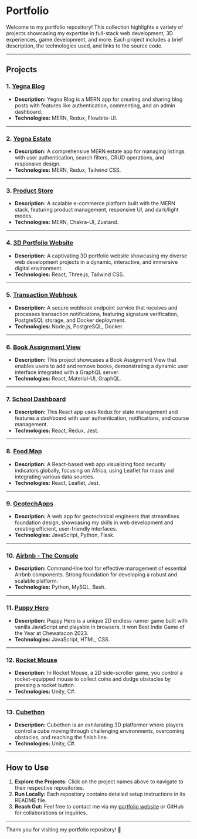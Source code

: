 # Portfolio

Welcome to my portfolio repository! This collection highlights a variety of projects showcasing my expertise in full-stack web development, 3D experiences, game development, and more. Each project includes a brief description, the technologies used, and links to the source code.

---

## Projects

### 1. [Yegna Blog](https://github.com/GideonAmhaG/yegna-blog)
- **Description:** Yegna Blog is a MERN app for creating and sharing blog posts with features like authentication, commenting, and an admin dashboard.
- **Technologies:** MERN, Redux, Flowbite-UI.

---

### 2. [Yegna Estate](https://github.com/GideonAmhaG/MERN-estate)
- **Description:** A comprehensive MERN estate app for managing listings with user authentication, search filters, CRUD operations, and responsive design.
- **Technologies:** MERN, Redux, Tailwind CSS.

---

### 3. [Product Store](https://github.com/GideonAmhaG/product_store)
- **Description:** A scalable e-commerce platform built with the MERN stack, featuring product management, responsive UI, and dark/light modes.
- **Technologies:** MERN, Chakra-UI, Zustand.

---

### 4. [3D Portfolio Website](https://github.com/GideonAmhaG/my_portfolio)
- **Description:** A captivating 3D portfolio website showcasing my diverse web development projects in a dynamic, interactive, and immersive digital environment.
- **Technologies:** React, Three.js, Tailwind CSS.

---

### 5. [Transaction Webhook](https://github.com/GideonAmhaG/transaction-webhook)
- **Description:** A secure webhook endpoint service that receives and processes transaction notifications, featuring signature verification, PostgreSQL storage, and Docker deployment.
- **Technologies:** Node.js, PostgreSQL, Docker.

---

### 6. [Book Assignment View](https://github.com/GideonAmhaG/ElloChallenge)
- **Description:** This project showcases a Book Assignment View that enables users to add and remove books, demonstrating a dynamic user interface integrated with a GraphQL server.
- **Technologies:** React, Material-UI, GraphQL.

---

### 7. [School Dashboard](https://github.com/GideonAmhaG/school-dashboard)
- **Description:** This React app uses Redux for state management and features a dashboard with user authentication, notifications, and course management.
- **Technologies:** React, Redux, Jest.

---

### 8. [Food Map](https://github.com/GideonAmhaG/food-map)
- **Description:** A React-based web app visualizing food security indicators globally, focusing on Africa, using Leaflet for maps and integrating various data sources.
- **Technologies:** React, Leaflet, Jest.

---

### 9. [GeotechApps](https://github.com/GideonAmhaG/geotechapps)
- **Description:** A web app for geotechnical engineers that streamlines foundation design, showcasing my skills in web development and creating efficient, user-friendly interfaces.
- **Technologies:** JavaScript, Python, Flask.

---

### 10. [Airbnb - The Console](https://github.com/GideonAmhaG/AirBnB_clone_v4)
- **Description:** Command-line tool for effective management of essential Airbnb components. Strong foundation for developing a robust and scalable platform.
- **Technologies:** Python, MySQL, Bash.

---

### 11. [Puppy Hero](https://github.com/GideonAmhaG/Puppy_Hero)
- **Description:** Puppy Hero is a unique 2D endless runner game built with vanilla JavaScript and playable in browsers. It won Best Indie Game of the Year at Chewatacon 2023.
- **Technologies:** JavaScript, HTML, CSS.

---

### 12. [Rocket Mouse](https://github.com/GideonAmhaG/rocket_mouse)
- **Description:** In Rocket Mouse, a 2D side-scroller game, you control a rocket-equipped mouse to collect coins and dodge obstacles by pressing a rocket button.
- **Technologies:** Unity, C#.

---

### 13. [Cubethon](https://github.com/GideonAmhaG/cubethon)
- **Description:** Cubethon is an exhilarating 3D platformer where players control a cube moving through challenging environments, overcoming obstacles, and reaching the finish line.
- **Technologies:** Unity, C#.

---

## How to Use

1. **Explore the Projects:** Click on the project names above to navigate to their respective repositories.
2. **Run Locally:** Each repository contains detailed setup instructions in its README file.
3. **Reach Out:** Feel free to contact me via my [portfolio website](https://portfolio.phaedrusstudios.com/) or GitHub for collaborations or inquiries.

---

Thank you for visiting my portfolio repository! 🚀

